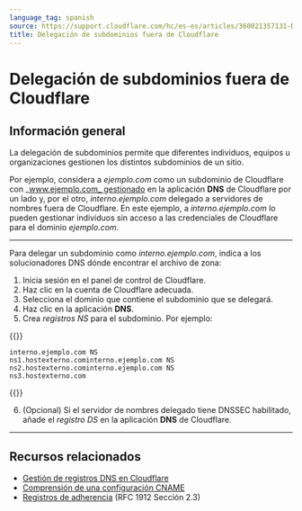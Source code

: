```yaml
---
language_tag: spanish
source: https://support.cloudflare.com/hc/es-es/articles/360021357131-Delegaci%C3%B3n-de-subdominios-fuera-de-Cloudflare
title: Delegación de subdominios fuera de Cloudflare
---
```


# Delegación de subdominios fuera de Cloudflare



## Información general

La delegación de subdominios permite que diferentes individuos, equipos u organizaciones gestionen los distintos subdominios de un sitio.

Por ejemplo, considera a _ejemplo.com_ como un subdominio de Cloudflare con _www.ejemplo.com_ gestionado en la aplicación **DNS** de Cloudflare por un lado y, por el otro, _interno.ejemplo.com_ delegado a servidores de nombres fuera de Cloudflare. En este ejemplo, a _interno.ejemplo.com_ lo pueden gestionar individuos sin acceso a las credenciales de Cloudflare para el dominio _ejemplo.com_.

___

Para delegar un subdominio como _interno.ejemplo.com_, indica a los solucionadores DNS dónde encontrar el archivo de zona:

1.  Inicia sesión en el panel de control de Cloudflare.
2.  Haz clic en la cuenta de Cloudflare adecuada.
3.  Selecciona el dominio que contiene el subdominio que se delegará.
4.  Haz clic en la aplicación **DNS**.
5.  Crea _registros NS_ para el subdominio. Por ejemplo:


{{<raw>}}<pre class="CodeBlock CodeBlock-with-rows CodeBlock-scrolls-horizontally CodeBlock-is-light-in-light-theme CodeBlock--language-txt" language="txt"><code><span class="CodeBlock--rows"><span class="CodeBlock--rows-content"><span class="CodeBlock--row"><span class="CodeBlock--row-indicator"></span><div class="CodeBlock--row-content"><span class="CodeBlock--token-plain">interno.ejemplo.com NS ns1.hostexterno.cominterno.ejemplo.com NS ns2.hostexterno.cominterno.ejemplo.com NS ns3.hostexterno.com</span></div></span></span></span></code></pre>{{</raw>}}

6.  (Opcional) Si el servidor de nombres delegado tiene DNSSEC habilitado, añade el _registro DS_ en la aplicación **DNS** de Cloudflare.

___

## Recursos relacionados

-   [Gestión de registros DNS en Cloudflare](https://support.cloudflare.com/hc/articles/360019093151)
-   [Comprensión de una configuración CNAME](https://support.cloudflare.com/hc/articles/360020348832)
-   [Registros de adherencia](https://www.ietf.org/rfc/rfc1912.txt) (RFC 1912 Sección 2.3)
